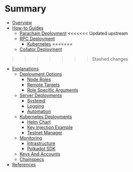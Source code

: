 # Summary

- [Overview](./overview.md)
- [How-to Guides](./guides/index.md)
  - [Parachain Deployment](./guides/parachain_deployment.md)
<<<<<<< Updated upstream
  - [RPC Deployment](./guides/rpc_index.md)
    - [Kubernetes](./guides/rpc_kubernetes.md)
=======
  - [Collator Deployment](./guides/collator_deployment.md)
>>>>>>> Stashed changes
- [Explanations](./explanations/index.md)
  - [Deployment Options](./deployments/index.md)
    - [Node Roles](./deployments/roles.md)
    - [Remote Targets](./deployments/targets.md)
    - [Role Specific Arguments](./deployments/options.md)
  - [Server Deployments](./serverdeploy/index.md)
    - [Systemd](./serverdeploy/systemd.md)
    - [Logging](./serverdeploy/logging.md)
    - [Automation](./serverdeploy/automation.md)
  - [Kubernetes Deployments](./kubernetes/index.md)
    - [Helm Chart](./kubernetes/helm.md)
    - [Key Injection Example](./kubernetes/key_injection_test.md)
    - [Testnet Manager](./kubernetes/testnetmanager.md)
  - [Monitoring](./monitoring/index.md)
    - [Intrastructure](./monitoring/infrastructure.md)
    - [Polkadot SDK](./monitoring/polkadot_sdk.md)
  - [Keys And Accounts](./explanations/keys_accounts.md)
  - [Chainspecs](./explanations/chainspecs.md)
- [References](./references/index.md)
